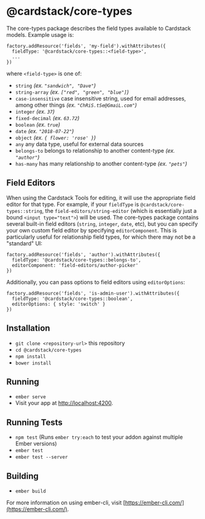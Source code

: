 # @cardstack/core-types

The core-types package describes the field types available to Cardstack models. Example usage is:
```
factory.addResource('fields', 'my-field').withAttributes({
  fieldType: '@cardstack/core-types::<field-type>',
  ...
})
```
where `<field-type>` is one of:
* `string` _(ex. `"sandwich", "Dave"`)_
* `string-array` _(ex. `["red", "green", "blue"]`)_
* `case-insensitive` case insensitive string, used for email addresses, among other things _(ex. `"ChRiS.tSe@GmaiL.com"`)_
* `integer` _(ex. `37`)_
* `fixed-decimal` _(ex. `63.72`)_
* `boolean` _(ex. `true`)_
* `date` _(ex. `"2018-07-22"`)_
* `object` _(ex. `{ flower: 'rose' }`)_
* `any` any data type, useful for external data sources
* `belongs-to` belongs to relationship to another content-type _(ex. `"author"`)_
* `has-many` has many relationship to another content-type _(ex. `"pets"`)_

## Field Editors

When using the Cardstack Tools for editing, it will use the appropriate field editor for that type. For example, if your `fieldType` is `@cardstack/core-types::string`, the `field-editors/string-editor` (which is essentially just a bound `<input type="text">`) will be used. The core-types package contains several built-in field editors (`string`, `integer`, `date`, etc), but you can specify your own custom field editor by specifying `editorComponent`. This is particularly useful for relationship field types, for which there may not be a "standard" UI:
```
factory.addResource('fields', 'author').withAttributes({
  fieldType: '@cardstack/core-types::belongs-to',
  editorComponent: 'field-editors/author-picker'
})
```
Additionally, you can pass options to field editors using `editorOptions`:
```
factory.addResource('fields', 'is-admin-user').withAttributes({
  fieldType: '@cardstack/core-types::boolean',
  editorOptions: { style: 'switch' }
})
```


## Installation

* `git clone <repository-url>` this repository
* `cd @cardstack/core-types`
* `npm install`
* `bower install`

## Running

* `ember serve`
* Visit your app at [http://localhost:4200](http://localhost:4200).

## Running Tests

* `npm test` (Runs `ember try:each` to test your addon against multiple Ember versions)
* `ember test`
* `ember test --server`

## Building

* `ember build`

For more information on using ember-cli, visit [https://ember-cli.com/](https://ember-cli.com/).
